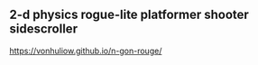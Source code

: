 ## 2-d physics rogue-lite platformer shooter sidescroller


https://vonhuliow.github.io/n-gon-rouge/
